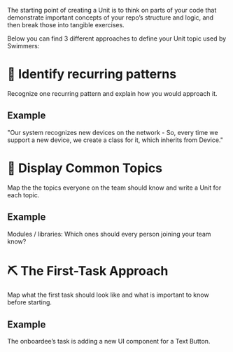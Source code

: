 The starting point of creating a Unit is to think on parts of your code that demonstrate important concepts of your repo’s structure and logic, and then break those into tangible exercises. 

Below you can find 3 different approaches to define your Unit topic used by Swimmers:

# 🔎  Identify recurring patterns

Recognize one recurring pattern and explain how you would approach it.

## Example

"Our system recognizes new devices on the network - So, every time we support a new device, we create a class for it, which inherits from Device."

# 🎯  Display Common Topics 

Map the the topics everyone on the team should know and write a Unit for each topic.

## Example

Modules / libraries: Which ones should every person joining your team know?

# ⛏️  The First-Task Approach

Map what the first task should look like and what is important to know before starting.

## Example

The onboardee’s task is adding a new UI component for a Text Button.
